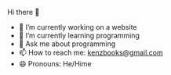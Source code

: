 Hi there 👋
- 🔭 I’m currently working on a website
- 🌱 I’m currently learning programming
- 💬 Ask me about programming
- 📫 How to reach me: kenzbooks@gmail.com
- 😄 Pronouns: He/Hime
<!--
**KenZbook7/KenZbook7** is a ✨ _special_ ✨ repository because its `README.md` (this file) appears on your GitHub profile.

Here are some ideas to get you started:

- 🔭 I’m currently working on ...
- 🌱 I’m currently learning ...
- 👯 I’m looking to collaborate on ...
- 🤔 I’m looking for help with ...
- 💬 Ask me about ...
- 📫 How to reach me: ...
- 😄 Pronouns: ...
- ⚡ Fun fact: ...
-->
